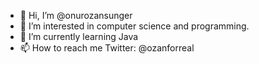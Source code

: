 - 👋 Hi, I’m @onurozansunger
- 👀 I’m interested in computer science and programming.
- 🌱 I’m currently learning Java
- 📫 How to reach me Twitter: @ozanforreal

